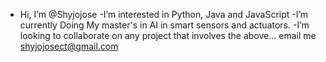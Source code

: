 - Hi, I’m @Shyjojose
-I’m interested in Python, Java and JavaScript
-I’m currently Doing My master's in AI in smart sensors and actuators. 
-I’m looking to collaborate on any project that involves the above...
email me shyjojosect@gmail.com

<!---
Shyjojose/Shyjojose is a ✨ special ✨ repository because its `README.md` (this file) appears on your GitHub profile.
You can click the Preview link to take a look at your changes.
--->
